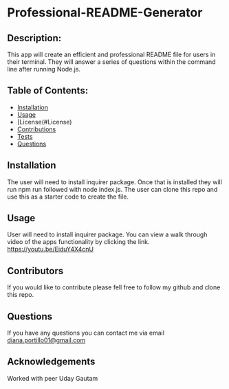 # Professional-README-Generator

## Description:
This app will create an efficient and professional README file for users in their terminal. They will answer a series of questions 
within the command line after running Node.js.

## Table of Contents:

* [Installation](#Installation)
* [Usage](#Usage)
* [License(#License)
* [Contributions](#Contributions)
* [Tests](#Tests)
* [Questions](#Questions)

## Installation
The user will need to install inquirer package. Once that is installed they will run npm run followed with node index.js.
The user can clone this repo and use this as a starter code to create the file.

## Usage 
User will need to install inquirer package. 
You can view a walk through video of the apps functionality by clicking the link.
https://youtu.be/EiduY4X4cnU

## Contributors
If you would like to contribute please fell free to follow my github and clone this repo.

## Questions
If you have any questions you can contact me via email diana.portillo01@gmail.com

## Acknowledgements
Worked with peer Uday Gautam
